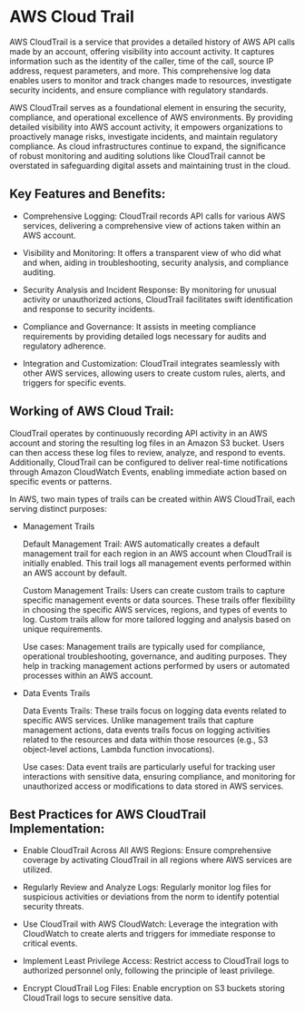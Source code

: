 # AWS Cloud Trail
  
AWS CloudTrail is a service that provides a detailed history of AWS API calls made by an account, offering visibility into account activity. It captures information such as the identity of the caller, time of the call, source IP address, request parameters, and more. This comprehensive log data enables users to monitor and track changes made to resources, investigate security incidents, and ensure compliance with regulatory standards.

AWS CloudTrail serves as a foundational element in ensuring the security, compliance, and operational excellence of AWS environments. By providing detailed visibility into AWS account activity, it empowers organizations to proactively manage risks, investigate incidents, and maintain regulatory compliance. As cloud infrastructures continue to expand, the significance of robust monitoring and auditing solutions like CloudTrail cannot be overstated in safeguarding digital assets and maintaining trust in the cloud.

## Key Features and Benefits:

- Comprehensive Logging: CloudTrail records API calls for various AWS services, delivering a comprehensive view of actions taken within an AWS account.

- Visibility and Monitoring: It offers a transparent view of who did what and when, aiding in troubleshooting, security analysis, and compliance auditing.

- Security Analysis and Incident Response: By monitoring for unusual activity or unauthorized actions, CloudTrail facilitates swift identification and response to security incidents.

- Compliance and Governance: It assists in meeting compliance requirements by providing detailed logs necessary for audits and regulatory adherence.

- Integration and Customization: CloudTrail integrates seamlessly with other AWS services, allowing users to create custom rules, alerts, and triggers for specific events.


## Working of AWS Cloud Trail:

CloudTrail operates by continuously recording API activity in an AWS account and storing the resulting log files in an Amazon S3 bucket. Users can then access these log files to review, analyze, and respond to events. Additionally, CloudTrail can be configured to deliver real-time notifications through Amazon CloudWatch Events, enabling immediate action based on specific events or patterns.

In AWS, two main types of trails can be created within AWS CloudTrail, each serving distinct purposes:

- Management Trails

  Default Management Trail: AWS automatically creates a default management trail for each region in an AWS account when CloudTrail is initially enabled. This trail logs all management events performed within an AWS account by default.

  Custom Management Trails: Users can create custom trails to capture specific management events or data sources. These trails offer flexibility in choosing the specific AWS services, regions, and types of events to log. Custom trails allow for more tailored logging and analysis based on unique requirements.
  
  Use cases: Management trails are typically used for compliance, operational troubleshooting, governance, and auditing purposes. They help in tracking management actions performed by users or automated processes within an AWS account.

- Data Events Trails

  Data Events Trails: These trails focus on logging data events related to specific AWS services. Unlike management trails that capture management actions, data events trails focus on logging activities related to the resources and data within those resources (e.g., S3 object-level actions, Lambda function invocations).

  Use cases: Data event trails are particularly useful for tracking user interactions with sensitive data, ensuring compliance, and monitoring for unauthorized access or modifications to data stored in AWS services.


## Best Practices for AWS CloudTrail Implementation:

- Enable CloudTrail Across All AWS Regions: Ensure comprehensive coverage by activating CloudTrail in all regions where AWS services are utilized.

- Regularly Review and Analyze Logs: Regularly monitor log files for suspicious activities or deviations from the norm to identify potential security threats.

- Use CloudTrail with AWS CloudWatch: Leverage the integration with CloudWatch to create alerts and triggers for immediate response to critical events.

- Implement Least Privilege Access: Restrict access to CloudTrail logs to authorized personnel only, following the principle of least privilege.

- Encrypt CloudTrail Log Files: Enable encryption on S3 buckets storing CloudTrail logs to secure sensitive data.
